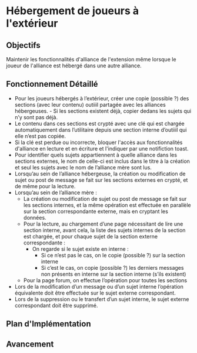 # Hébergement de joueurs à l'extérieur

## Objectifs
Maintenir les fonctionnalités d'alliance de l'extension même lorsque le joueur de l'alliance est hébergé dans une autre alliance.

## Fonctionnement Détaillé
- Pour les joueurs hébergés à l’extérieur, créer une copie (possible ?) des sections (avec leur contenu) outiiil partagée avec les alliances hébergeuses. - Si les sections existent déjà, copier dedans les sujets qui n’y sont pas déjà. 
- Le contenu dans ces sections est crypté avec une clé qui est chargée automatiquement dans l’utilitaire depuis une section interne d’outiiil qui elle n’est pas copiée.
- Si la clé est perdue ou incorrecte, bloquer l'accès aux fonctionnalités d'alliance en lecture et en écriture et l'indiquer par une notifiction toast.
- Pour identifier quels sujets appartiennent à quelle alliance dans les sections externes, le nom de celle-ci est inclus dans le titre à la création et seul les sujets avec le nom de l’alliance mère sont lus.
- Lorsqu’au sein de l’alliance hébergeuse, la création ou modification de sujet ou post de message se fait sur les sections externes en crypté, et de même pour la lecture.
- Lorsqu’au sein de l’alliance mère :
    - La création ou modification de sujet ou post de message se fait sur les sections internes, et la même opération est effectuée en parallèle sur la section correspondante externe, mais en cryptant les données.
    - Pour la lecture, au chargement d’une page nécessitant de lire une section interne, avant cela, la liste des sujets internes de la section est chargée, et pour chaque sujet de la section externe correspondante :
        - On regarde si le sujet existe en interne :
            - Si ce n’est pas le cas, on le copie (possible ?) sur la section interne
            - Si c’est le cas, on copie (possible ?) les derniers messages non présents en interne sur la section interne (s’ils existent)
    - Pour la page forum, on effectue l’opération pour toutes les sections
- Lors de la modification d’un message ou d’un sujet interne l’opération équivalente doit être effectuée sur le sujet externe correspondant.
- Lors de la suppression ou le transfert d’un sujet interne, le sujet externe correspondant doit être supprimé.

## Plan d'Implémentation

## Avancement
